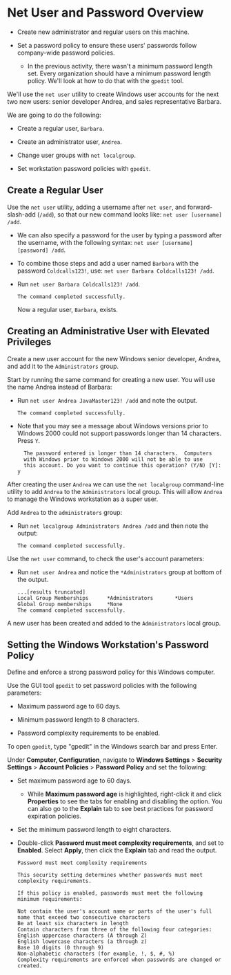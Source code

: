 # Net User and Password Overview

- Create new administrator and regular users on this machine. 

- Set a password policy to ensure these users' passwords follow company-wide password policies.

  - In the previous activity, there wasn't a minimum password length set. Every organization should have a minimum password length policy. We'll look at how to do that with the `gpedit` tool.

We'll use the `net user` utility to create Windows user accounts for the next two new users: senior developer Andrea, and sales representative Barbara.

We are going to do the following:

- Create a regular user, `Barbara`.

- Create an administrator user, `Andrea`.

- Change user groups with `net localgroup`.

- Set workstation password policies with `gpedit`.

## Create a Regular User

Use the `net user` utility, adding a username after `net user`, and forward-slash-add (`/add`), so that our new command looks like: `net user [username] /add`.

- We can also specify a password for the user by typing a password after the username, with the following syntax: `net user [username] [password] /add`.

- To combine those steps and add a user named `Barbara` with the password `Coldcalls123!`, use: `net user Barbara Coldcalls123! /add`.

- Run `net user Barbara Coldcalls123! /add`.

  ```console
  The command completed successfully.
  ```
  Now a regular user, `Barbara`, exists.

## Creating an Administrative User with Elevated Privileges

Create a new user account for the new Windows senior developer, Andrea, and add it to the `Administrators` group.

Start by running the same command for creating a new user. You will use the name Andrea instead of Barbara:

- Run `net user Andrea JavaMaster123! /add` and note the output.

  ```console
  The command completed successfully.
  ```

- Note that you may see a message about Windows versions prior to Windows 2000 could not support passwords longer than 14 characters. Press `Y`.

  ```console
    The password entered is longer than 14 characters.  Computers
    with Windows prior to Windows 2000 will not be able to use
    this account. Do you want to continue this operation? (Y/N) [Y]: y
  ```

After creating the user `Andrea` we can use the `net localgroup` command-line utility to add `Andrea` to the `Administrators` local group. This will allow `Andrea` to manage the Windows workstation as a super user.

Add `Andrea` to the `administrators` group:

- Run `net localgroup Administrators Andrea /add` and then note the output:

  ```console
  The command completed successfully.
  ```

Use the `net user` command, to check the user's account parameters:

- Run `net user Andrea` and notice the `*Administrators` group at bottom of the output.

  ```console
  ...[results truncated]
  Local Group Memberships      *Administrators       *Users
  Global Group memberships     *None
  The command completed successfully.
  ```

A new user has been created and added to the `Administrators` local group.

## Setting the Windows Workstation's Password Policy

Define and enforce a strong password policy for this Windows computer.

Use the GUI tool `gpedit` to set password policies with the following parameters:

- Maximum password age to 60 days.

- Minimum password length to 8 characters.

- Password complexity requirements to be enabled.

To open `gpedit`, type "gpedit" in the Windows search bar and press Enter.

Under **Computer, Configuration**, navigate to **Windows Settings** > **Security Settings** > **Account Policies** > **Password Policy** and set the following:

- Set maximum password age to 60 days. 
  - While **Maximum password age** is highlighted, right-click it and click **Properties** to see the tabs for enabling and disabling the option. You can also go to the **Explain** tab to see best practices for password expiration policies.

- Set the minimum password length to eight characters.

- Double-click **Password must meet complexity requirements**, and set to **Enabled**. Select **Apply**, then click the **Explain** tab and read the output.

  ```console
  Password must meet complexity requirements

  This security setting determines whether passwords must meet complexity requirements.

  If this policy is enabled, passwords must meet the following minimum requirements:

  Not contain the user's account name or parts of the user's full name that exceed two consecutive characters
  Be at least six characters in length
  Contain characters from three of the following four categories:
  English uppercase characters (A through Z)
  English lowercase characters (a through z)
  Base 10 digits (0 through 9)
  Non-alphabetic characters (for example, !, $, #, %)
  Complexity requirements are enforced when passwords are changed or created.
  ```
